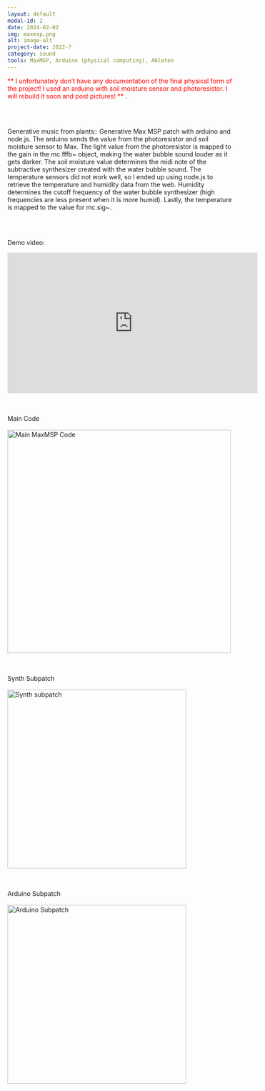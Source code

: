 ```yaml
---
layout: default
modal-id: 2
date: 2024-02-02
img: maxmsp.png
alt: image-alt
project-date: 2022-?
category: sound
tools: MaxMSP, Arduino (physical computing), Ableton
---
```


<span style="color:red"> ** I unfortunately don’t have any documentation of the final physical form of the project! I used an arduino with soil moisture sensor and photoresistor. I will rebuild it soon and post pictures! ** </span>.

<br/><br/>

Generative music from plants:: Generative Max MSP patch with arduino and node.js. The arduino sends the value from the photoresistor and soil moisture sensor to Max. The light value from the photoresistor is mapped to the gain in the mc.fffb~ object, making the water bubble sound louder as it gets darker. The soil moisture value determines the midi note of the subtractive synthesizer created with the water bubble sound. The temperature sensors did not work well, so I ended up using node.js to retrieve the temperature and humidity data from the web. Humidity determines the cutoff frequency of the water bubble synthesizer (high frequencies are less present when it is more humid). Lastly, the temperature is mapped to the value for mc.sig~.

<br/><br/>

Demo video:
<div class="video-container">
<iframe width="560" height="315" src="https://www.youtube-nocookie.com/embed/9Sb_fUMfHaw?si=9FM2nTtWI08dRF9i" title="YouTube video player" frameborder="0" allow="accelerometer; autoplay; clipboard-write; encrypted-media; gyroscope; picture-in-picture; web-share" referrerpolicy="strict-origin-when-cross-origin" allowfullscreen></iframe></div>

<br/><br/>
Main Code
<br/><br/>
<img src="{{ site.baseurl }}/img/portfolio/main-code.png" alt="Main MaxMSP Code" class="center-image" width="500">


<br/><br/>
Synth Subpatch
<br/><br/>
<img src="{{ site.baseurl }}/img/portfolio/synth.png" alt="Synth subpatch" class="center-image" width="400">

<br/><br/>
Arduino Subpatch
<br/><br/>
<img src="{{ site.baseurl }}/img/portfolio/arduino.png" alt="Arduino Subpatch" class="center-image" width="400">